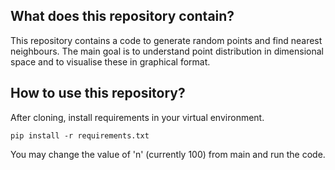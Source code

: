 ## What does this repository contain?
This repository contains a code to generate random points and find nearest neighbours. The main goal is to understand point distribution in dimensional space and to visualise these in graphical format.

## How to use this repository?
After cloning, install requirements in your virtual environment.

	pip install -r requirements.txt

You may change the value of 'n' (currently 100) from main and run the code.


